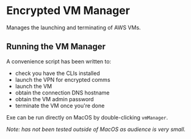 # Encrypted VM Manager

Manages the launching and terminating of AWS VMs.

## Running the VM Manager

A convenience script has been written to:

- check you have the CLIs installed
- launch the VPN for encrypted comms
- launch the VM
- obtain the connection DNS hostname
- obtain the VM admin password
- terminate the VM once you're done

Exe can be run directly on MacOS by double-clicking `vmManager`.

_Note: has not been tested outside of MacOS as audience is very small._
